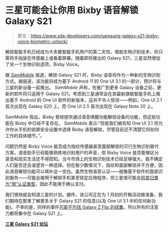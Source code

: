 # 三星可能会让你用 Bixby 语音解锁 Galaxy S21

> 原文：<https://www.xda-developers.com/samsung-galaxy-s21-bixby-voice-biometric-unlock/>

解锁智能手机已经成为大多数智能手机用户的第二天性，借助生物识别技术，你只需将手指放在传感器上或看着屏幕。随着即将推出的 Galaxy S21，三星显然增加了另一个生物识别选项，Bixby Voice。

据 [*SamMobile*](https://www.sammobile.com/news/galaxy-s21-features-include-bixby-voice-as-biometric-option/) 报道，解锁 Galaxy S21 时，Bixby 语音将作为一种新的生物识别方式。据报道，该功能将成为基于 Android 11 的 One UI 3.1 的一部分，预计将与三星的新设备一起推出。 *SamMobile* 声称，在推广到更多 Galaxy 设备之前，更新的软件将只适用于 Galaxy S21。考虑到三星通常会在其最新旗舰智能手机上推出基于 Android 的 One UI 软件的新版本，这并不令人惊讶——例如，One UI 2.1 首次出现在 Galaxy S20 上，而 One UI 2.5 首次出现在 Galaxy Note 20 上。

SamMobile 指出，Bixby 曾经提供通过语音唤醒功能解锁设备的功能，但这些功能在 Bixby 中已经不复存在。 *SamMobile* 表示:“但是我们被告知 One UI 3.1 将允许你从手机的锁屏安全设置中选择 Bixby 语音解锁，尽管目前还不清楚它将如何工作的具体细节。”。

问题仍然是 Bixby Voice 能否成为指纹传感器甚至面部解锁的可行生物识别替代方案。语音助手已经能够熟练地识别用户的声音，但 Bixby Voice 是否能够区分录音和现实生活还不得而知。当今市场上的生物识别技术已经足够强大，我不确定人们是否还会渴望另一种选择。但在极少数情况下，指纹和面部解锁并不方便，因此语音解锁功能可以填补这一空白。虽然生物语音认证——就像基于软件的面部识别服务——可能会被用于解锁手机甚至锁定应用程序，但三星很可能会[将其归类为“弱”认证类型](https://www.xda-developers.com/android-11-developer-preview-privacy-security-features-changes/#caption-attachment-260499:~:text=BiometricPrompt%20Changes)，因此不能用于确认支付。

我们很快就会知道三星的计划。据传，该公司正在为 1 月初的开箱活动做准备，我们期待在那里了解更多关于 Galaxy S21 的信息(以及 One UI 3.1 中的任何新功能)。不幸的是，同样的事件[可能不包括 Galaxy Z Flip 的续集](https://www.xda-developers.com/samsung-galaxy-z-flip-2-reportedly-delayed/)，所以所有的注意力都将集中在 Galaxy S21 上。

**[三星 Galaxy S21 论坛](https://forum.xda-developers.com/galaxy-s21)**